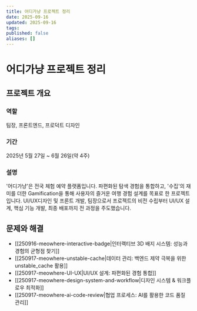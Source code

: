 ```yaml
---
title: 어디가냥 프로젝트 정리
date: 2025-09-16
updated: 2025-09-16
tags:
published: false
aliases: []
---
```

# 어디가냥 프로젝트 정리
## 프로젝트 개요
### 역할
팀장, 프론트엔드, 프로덕트 디자인

### 기간
2025년 5월 27일 ~ 6월 26일(약 4주)

### 설명
'어디가냥'은 전국 체험 예약 플랫폼입니다.
파편화된 탐색 경험을 통합하고, '수집'의 재미를 더한 Gamification을 통해 사용자의 즐거운 여행 경험 설계를 목표로 한 프로젝트입니다.
UI/UX디자인 및 프론트 개발, 팀장으로서 프로젝트의 비전 수립부터 UI/UX 설계, 핵심 기능 개발, 최종 배포까지 전 과정을 주도했습니다.

## 문제와 해결
- [[250916-meowhere-interactive-badge|인터랙티브 3D 배지 시스템: 성능과 경험의 균형점 찾기]]
- [[250917-meowhere-unstable-cache|데이터 관리: 백엔드 제약 극복을 위한 unstable_cache 활용]]
- [[250917-meowhere-UI-UX|UI/UX 설계: 파편화된 경험 통합]]
- [[250917-meowhere-design-system-and-workflow|디자인 시스템 & 워크플로우 최적화]]
- [[250917-meowhere-ai-code-review|협업 프로세스: AI를 활용한 코드 품질 관리]]